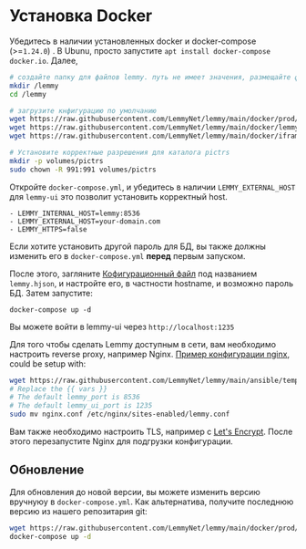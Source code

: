 # Установка Docker

Убедитесь в наличии установленных docker и docker-compose (>=`1.24.0`) . В Ubunu, просто запустите `apt install docker-compose docker.io`. Далее,

```bash
# создайте папку для файлов lemmy. путь не имеет значения, размещайте файлы где угодно
mkdir /lemmy
cd /lemmy

# загрузите кнфигурацию по умолчанию
wget https://raw.githubusercontent.com/LemmyNet/lemmy/main/docker/prod/docker-compose.yml
wget https://raw.githubusercontent.com/LemmyNet/lemmy/main/docker/lemmy.hjson
wget https://raw.githubusercontent.com/LemmyNet/lemmy/main/docker/iframely.config.local.js

# Установите корректные разрешения для каталога pictrs
mkdir -p volumes/pictrs
sudo chown -R 991:991 volumes/pictrs
```

Откройте `docker-compose.yml`, и убедитесь в наличии `LEMMY_EXTERNAL_HOST` для `lemmy-ui` это позволит установить корректный host.

```
- LEMMY_INTERNAL_HOST=lemmy:8536
- LEMMY_EXTERNAL_HOST=your-domain.com
- LEMMY_HTTPS=false
```

Если хотите установить другой пароль для БД, вы также должны изменить его в `docker-compose.yml` **перед** первым запуском.

После этого, загляните [Кофигурационный файл](configuration.md) под названием `lemmy.hjson`, и настройте его, в частности hostname, и возможно пароль БД. Затем запустите:

`docker-compose up -d`

Вы можете войти в lemmy-ui через `http://localhost:1235`

Для того чтобы сделать Lemmy доступным в сети, вам необходимо настроить reverse proxy, например Nginx. [Пример конфигурации nginx](https://raw.githubusercontent.com/LemmyNet/lemmy/main/ansible/templates/nginx.conf), could be setup with:

```bash
wget https://raw.githubusercontent.com/LemmyNet/lemmy/main/ansible/templates/nginx.conf
# Replace the {{ vars }}
# The default lemmy_port is 8536
# The default lemmy_ui_port is 1235
sudo mv nginx.conf /etc/nginx/sites-enabled/lemmy.conf
```

Вам также необходимо настроить TLS, например с [Let's Encrypt](https://letsencrypt.org/). После этого перезапустите Nginx для подгрузки конфигурации.

## Обновление

Для обновления до новой версии, вы можете изменить версию вручнуюy в `docker-compose.yml`. Как альтернатива, получите последнюю версию из нашего репозитария git:

```bash
wget https://raw.githubusercontent.com/LemmyNet/lemmy/main/docker/prod/docker-compose.yml
docker-compose up -d
```
